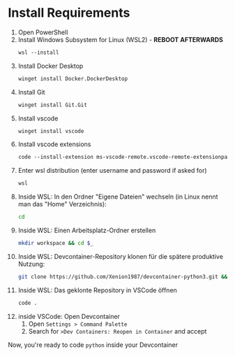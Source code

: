 # Install Requirements

1. Open PowerShell
1. Install Windows Subsystem for Linux (WSL2) - **REBOOT AFTERWARDS**
   ```ps
   wsl --install
   ```
1. Install Docker Desktop
   ```ps
   winget install Docker.DockerDesktop
   ```
1. Install Git
   ```ps
   winget install Git.Git
   ```
1. Install vscode
   ```ps
   winget install vscode
   ```
1. Install vscode extensions
   ```ps
   code --install-extension ms-vscode-remote.vscode-remote-extensionpack
   ```
1. Enter wsl distribution (enter username and password if asked for)
   ```ps
   wsl
   ```
1. Inside WSL: In den Ordner "Eigene Dateien" wechseln (in Linux nennt man das "Home" Verzeichnis):
   ```sh
   cd
   ```
1. Inside WSL: Einen Arbeitsplatz-Ordner erstellen
   ```sh
   mkdir workspace && cd $_
   ```
1. Inside WSL: Devcontainer-Repository klonen für die spätere produktive Nutzung:
   ```sh
   git clone https://github.com/Xenion1987/devcontainer-python3.git && cd devcontainer-python3
   ```
1. Inside WSL: Das geklonte Repository in VSCode öffnen
   ```sh
   code .
   ```
1. inside VSCode: Open Devcontainer
   1. Open `Settings > Command Palette`
   1. Search for `>Dev Containers: Reopen in Container` and accept

Now, you're ready to code `python` inside your Devcontainer
